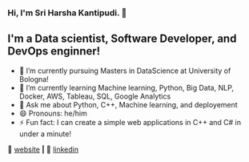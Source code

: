 ### Hi, I'm Sri Harsha Kantipudi. 👋

## I'm a Data scientist, Software Developer, and DevOps enginner!

- 🔭 I’m currently pursuing Masters in DataScience at University of Bologna!
- 🌱 I’m currently learning Machine learning, Python, Big Data, NLP, Docker, AWS, Tableau, SQL, Google Analytics
- 💬 Ask me about Python, C++, Machine learning, and deployement
- 😄 Pronouns: he/him
- ⚡ Fun fact: I can create a simple web applications in C++ and C# in under a minute!


🏡 [website][website] **|** 
👔 [linkedin][linkedin]


[website]: https://harshakantipudi.github.io/
[linkedin]: https://www.linkedin.com/in/harshakantipudi/

